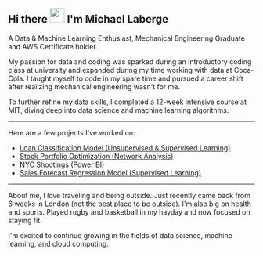 ## Hi there <img src="https://github.com/nixin72/nixin72/blob/master/wave.gif" width="30px"> I'm Michael Laberge

A Data & Machine Learning Enthusiast, Mechanical Engineering Graduate and AWS Certificate holder.

My passion for data and coding was sparked during an introductory coding class at university and expanded during my time working with data at Coca-Cola. I taught myself to code in my spare time and pursued a career shift after realizing mechanical engineering wasn't for me.

To further refine my data skills, I completed a 12-week intensive course at MIT, diving deep into data science and machine learning algorithms.

----------------------
Here are a few projects I've worked on:

- [Loan Classification Model (Unsupervised & Supervised Learning)](https://github.com/Mike-R-B-Lab/Loan_Classification_Model)
- [Stock Portfolio Optimization (Network Analysis)](https://github.com/Mike-R-B-Lab/Stock_Portfolio_Optimization)
- [NYC Shootings (Power BI)](https://github.com/Mike-R-B-Lab/NYC_Shootings)
- [Sales Forecast Regression Model (Supervised Learning)](https://github.com/Mike-R-B-Lab/Sales_Forecast)
-------------------
About me, I love traveling and being outside. Just recently came back from 6 weeks in London (not the best place to be outside). I'm also big on health and sports. Played rugby and basketball in my hayday and now focused on staying fit.

I'm excited to continue growing in the fields of data science, machine learning, and cloud computing. 
